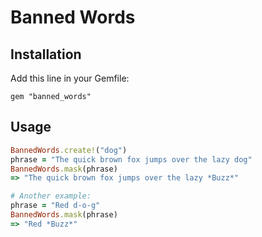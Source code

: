 # Banned Words

## Installation

Add this line in your Gemfile:

`gem "banned_words"`

## Usage

```ruby
BannedWords.create!("dog")
phrase = "The quick brown fox jumps over the lazy dog"
BannedWords.mask(phrase)
=> "The quick brown fox jumps over the lazy *Buzz*"

# Another example:
phrase = "Red d-o-g"
BannedWords.mask(phrase)
=> "Red *Buzz*"
```
